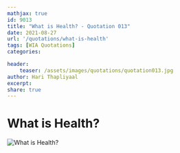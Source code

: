 ```yaml
---
mathjax: true
id: 9013
title: "What is Health? - Quotation 013"
date: 2021-08-27
url: '/quotations/what-is-health'
tags: [WIA Quotations] 
categories: 

header:
    teaser: /assets/images/quotations/quotation013.jpg
author: Hari Thapliyaal 
excerpt:
share: true 
---
```


# What is Health?

![What is Health?](/assets/images/quotations/quotation013.jpg)
